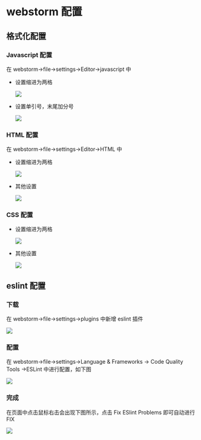 # webstorm 配置

## 格式化配置

### Javascript 配置

在 webstorm->file->settings->Editor->javascript 中

- 设置缩进为两格

  ![](./img/webstorm-img-1.png)

- 设置单引号，末尾加分号

  ![](./img/webstorm-img-2.png)

### HTML 配置

在 webstorm->file->settings->Editor->HTML 中

- 设置缩进为两格

  ![](./img/webstorm-img-3.png)

- 其他设置

  ![](./img/webstorm-img-4.png)

### CSS 配置

- 设置缩进为两格

  ![](./img/webstorm-img-5.png)

- 其他设置

  ![](./img/webstorm-img-6.png)

## eslint 配置

### 下载

在 webstorm->file->settings->plugins 中新增 eslint 插件

![](./img/webstorm-img-7.png)

### 配置

在 webstorm->file->settings->Language & Frameworks -> Code Quality Tools ->ESLint 中进行配置，如下图

![](./img/webstorm-img-8.png)

### 完成

在页面中点击鼠标右击会出现下图所示，点击 Fix ESlint Problems 即可自动进行 FIX

![](./img/webstorm-img-9.png)
